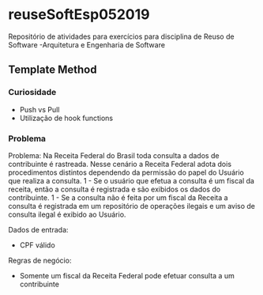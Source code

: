 # reuseSoftEsp052019
Repositório de atividades para exercícios para disciplina de Reuso de Software -Arquitetura e Engenharia de Software

## Template Method

### Curiosidade
- Push vs Pull
- Utilização de hook functions

### Problema
Problema: 
Na Receita Federal do Brasil toda consulta a dados de contribuinte é rastreada. Nesse cenário a Receita Federal adota dois procedimentos distintos dependendo da permissão do papel do Usuário que realiza a consulta. 
1 - Se o usuário que efetua a consulta é um fiscal da receita, então a consulta é registrada e são exibidos os dados do contribuinte. 
1 - Se a consulta não é feita por um fiscal da Receita a consulta é registrada em um repositório de operações ilegais e um aviso de consulta ilegal é exibido ao Usuário.

Dados de entrada:
- CPF válido

Regras de negócio:
- Somente um fiscal da Receita Federal pode efetuar consulta a um contribuinte
